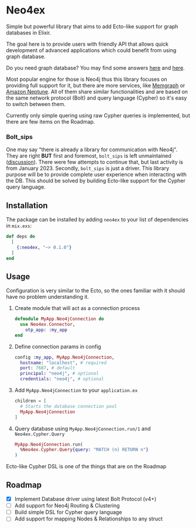 # Neo4ex

Simple but powerful library that aims to add Ecto-like support for graph databases in Elixir.  

The goal here is to provide users with friendly API that allows quick development of advanced applications which could benefit from using graph database.

Do you need graph database? You may find some answers [here](https://neo4j.com/why-graph-databases/) and [here](https://memgraph.com/blog/graph-database-vs-relational-database).

Most popular engine for those is Neo4j thus this library focuses on providing full support for it, but there are more services, like [Memgraph](https://memgraph.com) or [Amazon Neptune](https://aws.amazon.com/neptune/). All of them share similar functionalities and are based on the same network protocol (Bolt) and query language (Cypher) so it's easy to switch between them.

Currently only simple quering using raw Cypher queries is implemented, but there are few items on the Roadmap.

### Bolt_sips

One may say "there is already a library for communication with Neo4j". They are right **BUT** first and foremost, `bolt_sips` is left unmaintained ([discussion](https://github.com/florinpatrascu/bolt_sips/issues/109)). There were few attempts to continue that, but last activity is from January 2023. Secondly, `bolt_sips` is just a driver. This library purpose will be to provide complete user experience when interacting with the DB. 
This should be solved by building Ecto-like support for the Cypher query language.  

## Installation

The package can be installed by adding `neo4ex` to your list of dependencies in `mix.exs`:

```elixir
def deps do
  [
    {:neo4ex, "~> 0.1.0"}
  ]
end
```

## Usage

Configuration is very similar to the Ecto, so the ones familiar with it should have no problem understanding it.

1. Create module that will act as a connection process

    ```elixir
    defmodule MyApp.Neo4jConnection do
      use Neo4ex.Connector,
        otp_app: :my_app
    end
    ```

2. Define connection params in config

    ```elixir
    config :my_app, MyApp.Neo4jConnection,
      hostname: "localhost", # required
      port: 7687, # default
      principal: "neo4j", # optional
      credentials: "neo4j", # optional
    ```

3. Add `MyApp.Neo4jConnection` to your `application.ex`

    ```elixir
    children = [
      # Starts the database connection pool
      MyApp.Neo4jConnection
    ]
    ```

4. Query database using `MyApp.Neo4jConnection.run/1` and `Neo4ex.Cypher.Query`

    ```elixir
    MyApp.Neo4jConnection.run(
      %Neo4ex.Cypher.Query{query: "MATCH (n) RETURN n"}
    )
    ```

Ecto-like Cypher DSL is one of the things that are on the Roadmap

## Roadmap

- [x] Implement Database driver using latest Bolt Protocol (v4+)  
- [ ] Add support for Neo4j Routing & Clustering  
- [ ] Build simple DSL for Cypher query language  
- [ ] Add support for mapping Nodes & Relationships to any struct